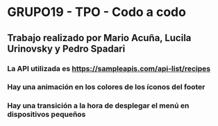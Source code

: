 # GRUPO19 - TPO - Codo a codo
## Trabajo realizado por Mario Acuña, Lucila Urinovsky y Pedro Spadari
### La API utilizada es https://sampleapis.com/api-list/recipes
### Hay una animación en los colores de los íconos del footer
### Hay una transición a la hora de desplegar el menú en dispositivos pequeños
